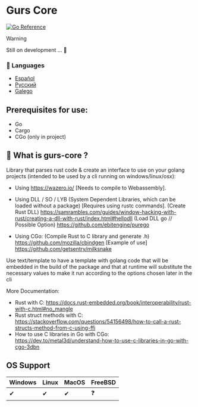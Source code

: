 # Gurs Core
[![Go Reference](https://pkg.go.dev/badge/github.com/PiterWeb/gurs-core.svg)](https://pkg.go.dev/github.com/PiterWeb/gurs-core)

> [!WARNING]  
> Still on development ... 🚧

### 🏴 Languages

- [Español](/README-es.md)
- [Русский](/README-ru.md)
- [Galego](/README-gl.md)

## Prerequisites for use:

- Go
- Cargo
- CGo (only in project)

## 🤯 What is gurs-core ?

Library that parses rust code & create an interface to use on your golang projects
(intended to be used by a cli running on windows/linux/osx):

- Using https://wazero.io/ [Needs to compile to Webassembly].

- Using DLL / SO / LYB (System Dependent Libraries, which can be loaded without a package) [Requires using rustc commands].
(Create Rust DLL)
https://samrambles.com/guides/window-hacking-with-rust/creating-a-dll-with-rust/index.html#hellodll
(Load DLL go // Possible Option)
https://github.com/ebitengine/purego

- Using CGo:
(Compile Rust to C library and generate .h) https://github.com/mozilla/cbindgen
[Example of use] https://github.com/getsentry/milksnake

Use text/template to have a template with golang code that will be embedded in the build of the package
and that at runtime will substitute the necessary values to make it run according to the options chosen later in the cli

More Documentation:

- Rust with C: https://docs.rust-embedded.org/book/interoperability/rust-with-c.html#no_mangle
- Rust struct methods with C: https://stackoverflow.com/questions/54156498/how-to-call-a-rust-structs-method-from-c-using-ffi
- How to use C libraries in Go with CGo: https://dev.to/metal3d/understand-how-to-use-c-libraries-in-go-with-cgo-3dbn

## OS Support

| Windows 	| Linux 	| MacOS 	| FreeBSD 	|
|---------	|-------	|-------	|---------	|
| ✔       	| ✔     	| ✔     	| ❓       	|
